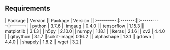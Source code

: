 

## Requirements

| Package    | Version || Package    | Version |
|:----------:|:-------:||:----------:|:-------:|
| python     |  3.7.6  || imgaug     | 0.4.0   |
| tensorflow |  1.15.3 || matplotlib | 3.1.3   |
| h5py       |  2.10.0 || numpy      | 1.18.1  |
| keras      |  2.1.6  || cv2        | 4.4.0   |
| gitpython  |  3.1.7  ||scikit-image| 0.16.2  |
| alphashape |  1.3.1  || gdown      | 4.4.0   |
| shapely    |  1.8.2  || wget       | 3.2     |